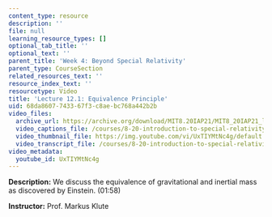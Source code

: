 ```yaml
---
content_type: resource
description: ''
file: null
learning_resource_types: []
optional_tab_title: ''
optional_text: ''
parent_title: 'Week 4: Beyond Special Relativity'
parent_type: CourseSection
related_resources_text: ''
resource_index_text: ''
resourcetype: Video
title: 'Lecture 12.1: Equivalence Principle'
uid: 68da8607-7433-67f3-c8ae-bc768a442b2b
video_files:
  archive_url: https://archive.org/download/MIT8.20IAP21/MIT8_20IAP21_lec12-1_300k.mp4
  video_captions_file: /courses/8-20-introduction-to-special-relativity-january-iap-2021/205ab1d7a2bb577c8203a35f7fce4879_UxTIYMtNc4g.vtt
  video_thumbnail_file: https://img.youtube.com/vi/UxTIYMtNc4g/default.jpg
  video_transcript_file: /courses/8-20-introduction-to-special-relativity-january-iap-2021/bb3ea53cc4d604bb5dfa6ed438724e3c_UxTIYMtNc4g.pdf
video_metadata:
  youtube_id: UxTIYMtNc4g
---
```


**Description:** We discuss the equivalence of gravitational and inertial mass as discovered by Einstein. (01:58)

**Instructor:** Prof. Markus Klute